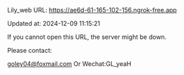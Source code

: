 Lily_web URL: https://ae6d-61-165-102-156.ngrok-free.app

Updated at: 2024-12-09 11:15:21

If you cannot open this URL, the server might be down.

Please contact: 

goley04@foxmail.com Or Wechat:GL_yeaH